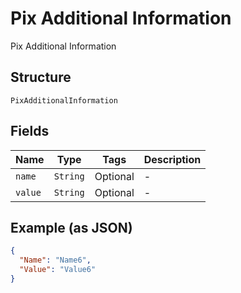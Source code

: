 
# Pix Additional Information

Pix Additional Information

## Structure

`PixAdditionalInformation`

## Fields

| Name | Type | Tags | Description |
|  --- | --- | --- | --- |
| `name` | `String` | Optional | - |
| `value` | `String` | Optional | - |

## Example (as JSON)

```json
{
  "Name": "Name6",
  "Value": "Value6"
}
```

